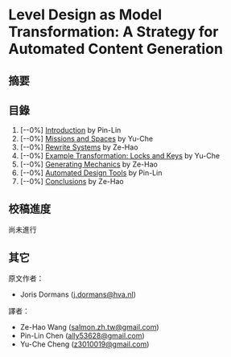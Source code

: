 # Level Design as Model Transformation: A Strategy for Automated Content Generation

## 摘要


## 目錄

1. [--0%] [Introduction](chapter1.md) by Pin-Lin
2. [--0%] [Missions and Spaces](chapter2.md) by Yu-Che
3. [--0%] [Rewrite Systems](chapter3.md) by Ze-Hao
4. [--0%] [Example Transformation: Locks and Keys](chapter4.md) by Yu-Che
5. [--0%] [Generating Mechanics](chapter5.md) by Ze-Hao
6. [--0%] [Automated Design Tools](chapter6.md) by Pin-Lin
7. [--0%] [Conclusions](chapter7.md) by Ze-Hao

## 校稿進度

尚未進行

## 其它

原文作者：
  * Joris Dormans ([j.dormans@hva.nl](j.dormans@hva.nl))

譯者： 
  * Ze-Hao Wang ([salmon.zh.tw@gmail.com](salmon.zh.tw@gmail.com))
  * Pin-Lin Chen ([ally53628@gmail.com](ally53628@gmail.com))
  * Yu-Che Cheng ([z3010019@gmail.com](z3010019@gmail.com))
